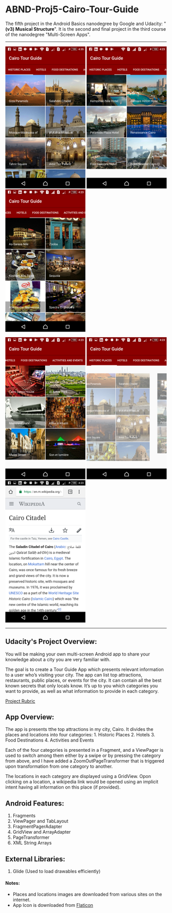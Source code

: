 # ABND-Proj5-Cairo-Tour-Guide

The fifth project in the Android Basics nanodegree by Google and Udacity: "**(v3) Musical Structure**".
It is the second and final project in the third course of the nanodegree "Multi-Screen Apps".

***

<img src="documentation/app_screenshot_1.png" width="250" title="App Screenshot 1"> <img src="documentation/app_screenshot_2.png" width="250" title="App Screenshot 2"> <img src="documentation/app_screenshot_3.png" width="250" title="App Screenshot 3">

<img src="documentation/app_screenshot_4.png" width="250" title="App Screenshot 4"> <img src="documentation/app_screenshot_5.png" width="250" title="App Screenshot 5"> <img src="documentation/app_screenshot_6.png" width="250" title="App Screenshot 6">


***


## Udacity's Project Overview:

You will be making your own multi-screen Android app to share your knowledge about a city you are very familiar with.

The goal is to create a Tour Guide App which presents relevant information to a user who’s visiting your city. The app can list top attractions, restaurants, public places, or events for the city. It can contain all the best known secrets that only locals know. It’s up to you which categories you want to provide, as well as what information to provide in each category. 

 [Project Rubric](https://review.udacity.com/#!/projects/342/view)

## App Overview:

The app is presents tthe top attractions in my city, Cairo. It divides the places and locations into four categories:
	1. Historic Places
	2. Hotels
	3. Food Destinations
	4. Activities and Events
	
Each of the four categories is presented in a Fragment, and a ViewPager is used to switch among them either by a swipe or by pressing the category from above, and I have added a ZoomOutPageTransformer that is triggered upon transformation from one category to another.

The locations in each category are displayed using a GridView.
Opon clicking on a location, a wikipedia link would be opened using an implicit intent having all information on this place (if provided).

## Android Features:

1. Fragments
2. ViewPager and TabLayout
3. FragmentPagerAdapter
4. GridView and ArrayAdapter
5. PageTransformer
6. XML String Arrays

## External Libraries:

1. Glide (Used to load drawables efficiently)

#### Notes:

- Places and locations images are downloaded from various sites on the internet.
- App Icon is downloaded from [Flaticon](www.flaticon.com)
